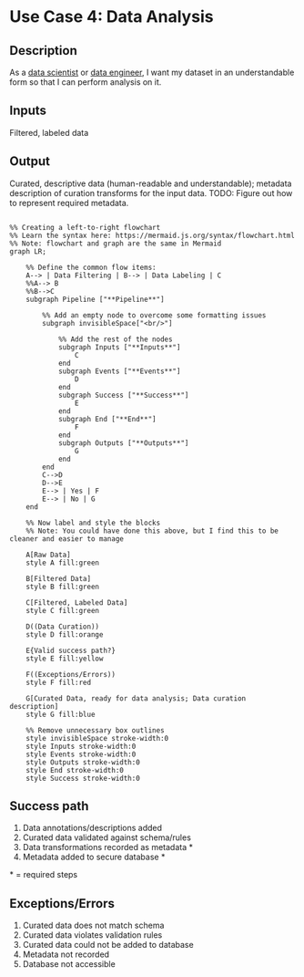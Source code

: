 # Use Case 4: Data Analysis

## Description

As a  <a href='https://github.com/MLOps-OpenAPI/arch-diagrams/blob/main/README.md#data%20scientists'>data scientist</a> or <a href='https://github.com/MLOps-OpenAPI/arch-diagrams/blob/main/README.md#data%20engineers'>data engineer</a>, I want my dataset in an understandable form so that I can perform analysis on it.

## Inputs

Filtered, labeled data

## Output

Curated, descriptive data (human-readable and understandable);
metadata description of curation transforms for the input data.
TODO: Figure out how to represent required metadata.

```mermaid

%% Creating a left-to-right flowchart
%% Learn the syntax here: https://mermaid.js.org/syntax/flowchart.html
%% Note: flowchart and graph are the same in Mermaid
graph LR;

    %% Define the common flow items:
    A--> | Data Filtering | B--> | Data Labeling | C
    %%A--> B
    %%B-->C
    subgraph Pipeline ["**Pipeline**"]
        
        %% Add an empty node to overcome some formatting issues
        subgraph invisibleSpace["<br/>"]

            %% Add the rest of the nodes
            subgraph Inputs ["**Inputs**"]
                C 
            end
            subgraph Events ["**Events**"]
                D
            end
            subgraph Success ["**Success**"]
                E
            end
            subgraph End ["**End**"]
                F
            end
            subgraph Outputs ["**Outputs**"]
                G
            end
        end
        C-->D
        D-->E
        E--> | Yes | F
        E--> | No | G
    end

    %% Now label and style the blocks
    %% Note: You could have done this above, but I find this to be cleaner and easier to manage

    A[Raw Data]
    style A fill:green

    B[Filtered Data]
    style B fill:green

    C[Filtered, Labeled Data]
    style C fill:green

    D((Data Curation))
    style D fill:orange

    E{Valid success path?}
    style E fill:yellow

    F((Exceptions/Errors))
    style F fill:red

    G[Curated Data, ready for data analysis; Data curation description]
    style G fill:blue

    %% Remove unnecessary box outlines
    style invisibleSpace stroke-width:0
    style Inputs stroke-width:0
    style Events stroke-width:0
    style Outputs stroke-width:0
    style End stroke-width:0
    style Success stroke-width:0

```


## Success path

1. Data annotations/descriptions added
2. Curated data validated against schema/rules
3. Data transformations recorded as metadata *
4. Metadata added to secure database *
    

\* = required steps

## Exceptions/Errors

1. Curated data does not match schema 
2. Curated data violates validation rules
3. Curated data could not be added to database
4. Metadata not recorded
5. Database not accessible
